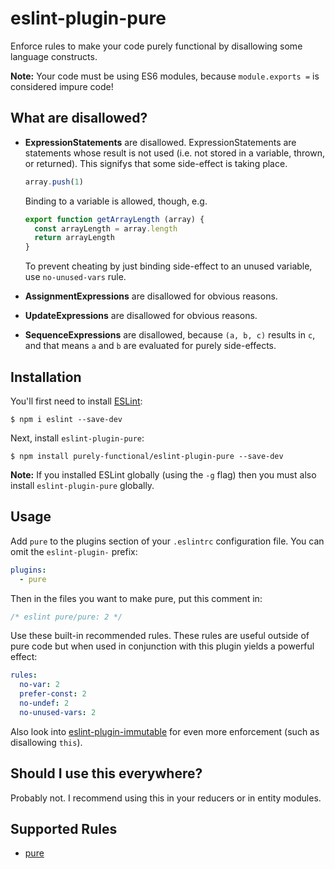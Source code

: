# eslint-plugin-pure

Enforce rules to make your code purely functional by disallowing some language constructs.

__Note:__ Your code must be using ES6 modules, because `module.exports =` is considered impure code!


## What are disallowed?

- __ExpressionStatements__ are disallowed. ExpressionStatements are statements whose result is not used (i.e. not stored in a variable, thrown, or returned). This signifys that some side-effect is taking place.

  ```js
  array.push(1)
  ```

  Binding to a variable is allowed, though, e.g.
  
  ```js
  export function getArrayLength (array) {
    const arrayLength = array.length
    return arrayLength
  }
  ```

  To prevent cheating by just binding side-effect to an unused variable, use `no-unused-vars` rule.

- __AssignmentExpressions__ are disallowed for obvious reasons.

- __UpdateExpressions__ are disallowed for obvious reasons.

- __SequenceExpressions__ are disallowed, because `(a, b, c)` results in `c`, and that means `a` and `b` are evaluated for purely side-effects.


## Installation

You'll first need to install [ESLint](http://eslint.org):

```
$ npm i eslint --save-dev
```

Next, install `eslint-plugin-pure`:

```
$ npm install purely-functional/eslint-plugin-pure --save-dev
```

**Note:** If you installed ESLint globally (using the `-g` flag) then you must also install `eslint-plugin-pure` globally.



## Usage

Add `pure` to the plugins section of your `.eslintrc` configuration file. You can omit the `eslint-plugin-` prefix:

```yaml
plugins:
  - pure
```

Then in the files you want to make pure, put this comment in:

```js
/* eslint pure/pure: 2 */
```

Use these built-in recommended rules. These rules are useful outside of pure code but when used in conjunction with this plugin yields a powerful effect:

```yaml
rules:
  no-var: 2
  prefer-const: 2
  no-undef: 2
  no-unused-vars: 2
```

Also look into [eslint-plugin-immutable](https://github.com/jhusain/eslint-plugin-immutable) for even more enforcement (such as disallowing `this`).



## Should I use this everywhere?

Probably not.
I recommend using this in your reducers or in entity modules.



## Supported Rules

* [pure](docs/rules/pure.md)
